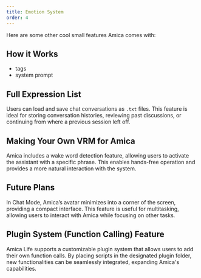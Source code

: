 ```yaml
---
title: Emotion System
order: 4
---
```


Here are some other cool small features Amica comes with:

## How it Works

- tags
- system prompt

## Full Expression List

Users can load and save chat conversations as `.txt` files. This feature is ideal for storing conversation histories, reviewing past discussions, or continuing from where a previous session left off.

## Making Your Own VRM for Amica

Amica includes a wake word detection feature, allowing users to activate the assistant with a specific phrase. This enables hands-free operation and provides a more natural interaction with the system.

## Future Plans

In Chat Mode, Amica’s avatar minimizes into a corner of the screen, providing a compact interface. This feature is useful for multitasking, allowing users to interact with Amica while focusing on other tasks.

## Plugin System (Function Calling) Feature

Amica Life supports a customizable plugin system that allows users to add their own function calls. By placing scripts in the designated plugin folder, new functionalities can be seamlessly integrated, expanding Amica's capabilities.
